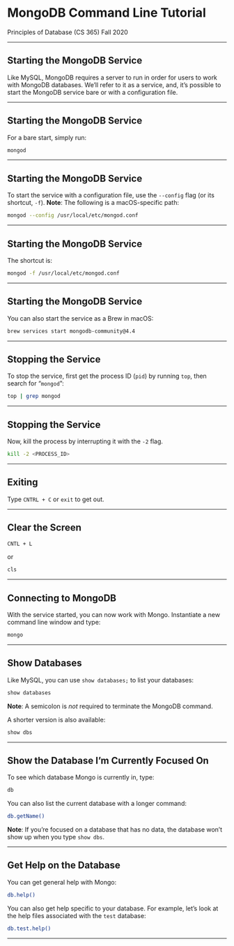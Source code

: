 # MongoDB Command Line Tutorial
Principles of Database (CS 365)
Fall 2020

---

## Starting the MongoDB Service
Like MySQL, MongoDB requires a server to run in order for users to work with MongoDB databases. We’ll refer to it as a service, and, it’s possible to start the MongoDB service bare or with a configuration file.

---

## Starting the MongoDB Service
For a bare start, simply run:

```bash
mongod
```

---

## Starting the MongoDB Service
To start the service with a configuration file, use the `--config` flag (or its shortcut, `-f`). **Note**: The following is a macOS-specific path:

```bash
mongod --config /usr/local/etc/mongod.conf
```

---

## Starting the MongoDB Service
The shortcut is:

```bash
mongod -f /usr/local/etc/mongod.conf
```

---

## Starting the MongoDB Service
You can also start the service as a Brew in macOS:

```bash
brew services start mongodb-community@4.4
```

---

## Stopping the Service
To stop the service, first get the process ID (`pid`) by running `top`, then search for “`mongod`”:

```bash
top | grep mongod
```

---

## Stopping the Service
Now, kill the process by interrupting it with the `-2` flag.

```bash
kill -2 <PROCESS_ID>
```

---

## Exiting
Type `CNTRL + C` or `exit` to get out.

---

## Clear the Screen
```bash
CNTL + L
```

or

```bash
cls
```

---

## Connecting to MongoDB
With the service started, you can now work with Mongo. Instantiate a new command line window and type:

```bash
mongo
```

---

## Show Databases
Like MySQL, you can use `show databases;` to list your databases:

```bash
show databases
```

**Note**: A semicolon is _not_ required to terminate the MongoDB command.

A shorter version is also available:

```bash
show dbs
```

---

## Show the Database I’m Currently Focused On
To see which database Mongo is currently in, type:

```bash
db
```

You can also list the current database with a longer command:

```bash
db.getName()
```

**Note**: If you’re focused on a database that has no data, the database won’t show up when you type `show dbs`.

---

## Get Help on the Database
You can get general help with Mongo:

```bash
db.help()
```

You can also get help specific to your database. For example, let’s look at the help files associated with the `test` database:

```bash
db.test.help()
```

---

